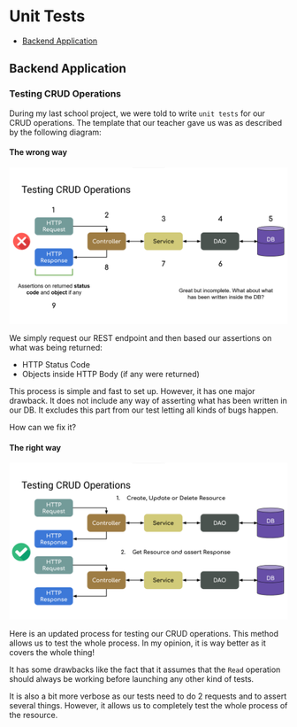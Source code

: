 # Unit Tests

- [Backend Application](#backend-application)

## Backend Application

### Testing CRUD Operations

During my last school project, we were told to write `unit tests` for our CRUD operations. The template that our teacher gave us was as described by the following diagram:

#### The wrong way

![Testing CRUD Wrong Way](/software_testing/unit_tests/resources/testing-crud-wrong.png)

We simply request our REST endpoint and then based our assertions on what was being returned:
- HTTP Status Code
- Objects inside HTTP Body (if any were returned)

This process is simple and fast to set up. However, it has one major drawback. It does not include any way of asserting what has been written in our DB. It excludes this part from our test letting all kinds of bugs happen.

How can we fix it?

#### The right way

![Testing CRUD Right Way](/software_testing/unit_tests/resources/testing-crud-right.png)

Here is an updated process for testing our CRUD operations. This method allows us to test the whole process. In my opinion, it is way better as it covers the whole thing!

It has some drawbacks like the fact that it assumes that the `Read` operation should always be working before launching any other kind of tests.

It is also a bit more verbose as our tests need to do 2 requests and to assert several things. However, it allows us to completely test the whole process of the resource.